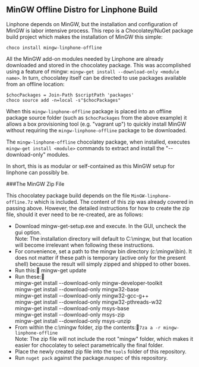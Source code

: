 ## MinGW Offline Distro for Linphone Build

Linphone depends on MinGW, but the installation and configuration of MinGW is labor intensive process.  This repo
is a Chocolatey/NuGet package build project which makes the installation of MinGW this simple:

    choco install mingw-linphone-offline

All the MinGW add-on modules needed by Linphone are already downloaded and stored in the chocolatey package.  This
was accomplished using a feature of mingw: `mingw-get install --download-only <module name>`.  In turn, chocolatey
itself can be directed to use packages available from an offline location:

    $chocPackages = Join-Path $scriptPath 'packages'
    choco source add -n=local -s"$chocPackages"

When this `mingw-linphone-offline` package is placed into an offline package source folder (such as `$chocPackages`
from the above example) it allows a box provisioning tool (e.g. "vagrant up") to quickly install MinGW without
requiring the `mingw-linphone-offline` package to be downloaded.

The `mingw-linphone-offline` chocolatey package, when installed, executes `mingw-get install <module>` commands
to extract and install the "--download-only" modules.  

In short, this is as modular or self-contained as this MinGW setup for linphone can possibly be.

###The MinGW Zip File

This chocolatey package build depends on the file `MinGW-linphone-offline.7z` which is included.  The content
of this zip was already covered in passing above.  However, the detailed instructions for how to create
the zip file, should it ever need to be re-created, are as follows:

 * Download mingw-get-setup.exe and execute.  In the GUI, uncheck the gui option.  
   Note: The installation 
   directory will default to C:\mingw, but that location will become irrelevant when following these instructions.
 * For convenience, set a path to the mingw bin directory (c:\mingw\bin).  It does not matter if these path is 
   temporary (active only for the present shell) because the result will simply zipped and shipped to other boxes.
 * Run this: mingw-get update
 * Run these:  
    mingw-get install --download-only mingw-developer-toolkit  
    mingw-get install --download-only mingw32-base  
    mingw-get install --download-only mingw32-gcc-g++  
    mingw-get install --download-only mingw32-pthreads-w32  
    mingw-get install --download-only msys-base  
    mingw-get install --download-only msys-zip  
    mingw-get install --download-only msys-unzip  
 * From within the c:\mingw folder, zip the contents:`7za a -r mingw-linphone-offline`  
   Note: The zip file will not include the root "mingw" folder, which makes it easier for chocolatey to select parametrically the final folder.
 * Place the newly created zip file into the `tools` folder of this repository.
 * Run `nuget pack` against the package.nuspec of this repository.   
 
 
